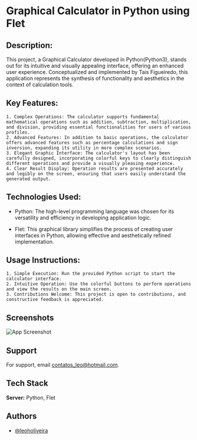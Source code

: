 # Graphical Calculator in Python using Flet

##  Description:
This project, a Graphical Calculator developed in Python(Python3), stands out for its intuitive and visually appealing interface, offering an enhanced user experience. Conceptualized and implemented by Tais Figueiredo, this application represents the synthesis of functionality and aesthetics in the context of calculation tools.
## Key Features:
    1. Complex Operations: The calculator supports fundamental mathematical operations such as addition, subtraction, multiplication, and division, providing essential functionalities for users of various profiles.
    2. Advanced Features: In addition to basic operations, the calculator offers advanced features such as percentage calculations and sign inversion, expanding its utility in more complex scenarios.
    3. Elegant Graphic Interface: The calculator's layout has been carefully designed, incorporating colorful keys to clearly distinguish different operations and provide a visually pleasing experience.
    4. Clear Result Display: Operation results are presented accurately and legibly on the screen, ensuring that users easily understand the generated output.
## Technologies Used:
- Python: The high-level programming language was chosen for its versatility and efficiency in developing application logic.

- Flet: This graphical library simplifies the process of creating user interfaces in Python, allowing effective and aesthetically refined implementation.
## Usage Instructions:
    1. Simple Execution: Run the provided Python script to start the calculator interface.
    2. Intuitive Operation: Use the colorful buttons to perform operations and view the results on the main screen.
    3. Contributions Welcome: This project is open to contributions, and constructive feedback is appreciated.


## Screenshots

![App Screenshot](https://lh3.googleusercontent.com/u/0/drive-viewer/AEYmBYTDrMgZ1sSiQfU0yk8yu1hTAJ0ZH0gcKRZHTRJ1jHr22meLr8C45jYCgGnnZEpvQGyNInRt0bUf2BATLoeAg-DC2i66Tw=w3456-h1312)

## Support

For support, email contatos_leo@hotmail.com.

## Tech Stack

**Server:** Python, Flet

## Authors

- [@leoholiveira](https://github.com/leoholiveira)